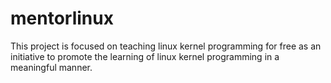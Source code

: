 mentorlinux
===========
This project is focused on teaching linux kernel programming for free as an 
initiative to promote the learning of linux kernel programming in a meaningful
manner.
